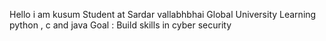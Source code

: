 Hello i am kusum 
Student at Sardar vallabhbhai Global University 
Learning python , c and java 
Goal : Build skills in cyber security 
